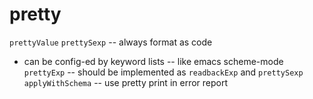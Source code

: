 # pretty

`prettyValue`
`prettySexp` -- always format as code
- can be config-ed by keyword lists -- like emacs scheme-mode
`prettyExp` -- should be implemented as `readbackExp` and `prettySexp`
`applyWithSchema` -- use pretty print in error report
